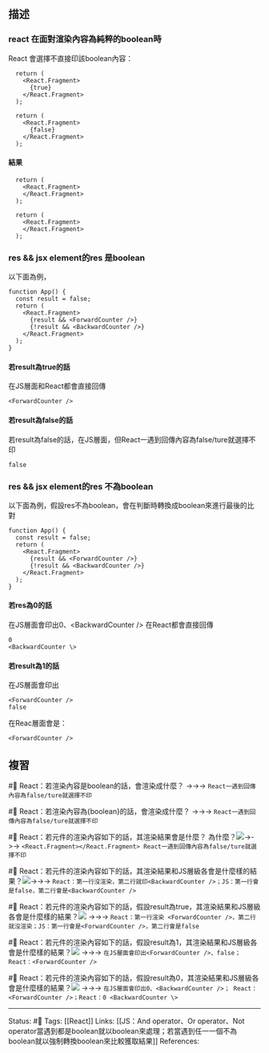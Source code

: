 


## 描述


### react 在面對渲染內容為純粹的boolean時

React 會選擇不直接印該boolean內容：

```
  return (
    <React.Fragment>
      {true}
    </React.Fragment>
  );
```


```
  return (
    <React.Fragment>
      {false}
    </React.Fragment>
  );
```

#### 結果

```
  return (
    <React.Fragment>
    </React.Fragment>
  );
```


```
  return (
    <React.Fragment>      
    </React.Fragment>
  );
```

### res && jsx element的res 是boolean

以下面為例，
```
function App() {
  const result = false;
  return (
    <React.Fragment>
      {result && <ForwardCounter />}
      {!result && <BackwardCounter />}
    </React.Fragment>
  );
}
```


#### 若result為true的話

在JS層面和React都會直接回傳
```
<ForwardCounter />
```

#### 若result為false的話

若result為false的話，在JS層面，但React一遇到回傳內容為false/ture就選擇不印
```
false
```



### res && jsx element的res 不為boolean

以下面為例，假設res不為boolean，會在判斷時轉換成boolean來進行最後的比對
```
function App() {
  const result = false;
  return (
    <React.Fragment>
      {result && <ForwardCounter />}
      {!result && <BackwardCounter />}
    </React.Fragment>
  );
}
```


#### 若res為0的話

在JS層面會印出0、\<BackwardCounter \/\>
在React都會直接回傳
```
0
<BackwardCounter \>
```

#### 若result為1的話

在JS層面會印出
```
<ForwardCounter />
false
```


在Reac層面會是：
```
<ForwardCounter />
```






## 複習
#🧠 React：若渲染內容是boolean的話，會渲染成什麼？ ->->-> `React一遇到回傳內容為false/ture就選擇不印`
<!--SR:!2023-03-01,74,250-->

#🧠  React：若渲染內容為{boolean}的話，會渲染成什麼？ ->->-> `React一遇到回傳內容為false/ture就選擇不印`
<!--SR:!2023-02-26,72,250-->

#🧠  React：若元件的渲染內容如下的話，其渲染結果會是什麼？ 為什麼？![](https://res.cloudinary.com/dqfxgtyoi/image/upload/v1667735041/blog/react/react-element/boolean-react-rendering-result_clnrqi.png)->->-> `<React.Fragment></React.Fragment> React一遇到回傳內容為false/ture就選擇不印`
<!--SR:!2023-02-24,70,250-->

#🧠 React：若元件的渲染內容如下的話，其渲染結果和JS層級各會是什麼樣的結果？![](https://res.cloudinary.com/dqfxgtyoi/image/upload/v1667735041/blog/react/react-element/complex-boolean-react_usafk7.png)->->-> `React：第一行沒渲染，第二行就印<BackwardCounter />；JS：第一行會是false，第二行會是<BackwardCounter />`
<!--SR:!2023-02-26,72,250-->

#🧠  React：若元件的渲染內容如下的話，假設result為true，其渲染結果和JS層級各會是什麼樣的結果？![](https://res.cloudinary.com/dqfxgtyoi/image/upload/v1667735041/blog/react/react-element/complex-boolean-react_usafk7.png) ->->-> `React：第一行渲染 <ForwardCounter />，第二行就沒渲染；JS：第一行會是<ForwardCounter />，第二行會是false`
<!--SR:!2023-03-01,74,250-->

#🧠 React：若元件的渲染內容如下的話，假設result為1，其渲染結果和JS層級各會是什麼樣的結果？![](https://res.cloudinary.com/dqfxgtyoi/image/upload/v1667735041/blog/react/react-element/complex-boolean-react_usafk7.png) ->->-> `在JS層面會印出<ForwardCounter />、false； React：<ForwardCounter />`
<!--SR:!2023-02-28,73,250-->


#🧠 React：若元件的渲染內容如下的話，假設result為0，其渲染結果和JS層級各會是什麼樣的結果？![](https://res.cloudinary.com/dqfxgtyoi/image/upload/v1667735041/blog/react/react-element/complex-boolean-react_usafk7.png) ->->-> `在JS層面會印出0、<BackwardCounter />； React：<ForwardCounter />；React：0 <BackwardCounter \>`
<!--SR:!2023-02-25,71,250-->


---
Status: #🌱 
Tags:
[[React]]
Links:
[[JS：And operator、Or operator、Not operator當遇到都是boolean就以boolean來處理；若當遇到任一一個不為boolean就以強制轉換boolean來比較獲取結果]]
References: